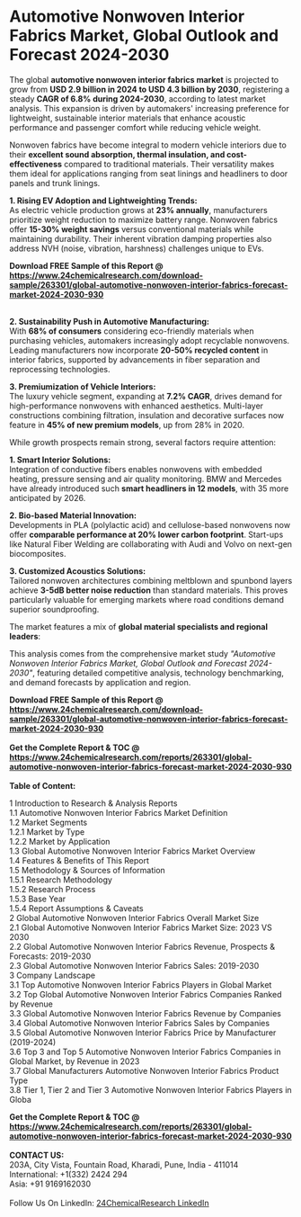 <h1>Automotive Nonwoven Interior Fabrics Market, Global Outlook and Forecast 2024-2030</h1><p>The global <strong>automotive nonwoven interior fabrics market</strong> is projected to grow from <strong>USD 2.9 billion in 2024 to USD 4.3 billion by 2030</strong>, registering a steady <strong>CAGR of 6.8% during 2024-2030</strong>, according to latest market analysis. This expansion is driven by automakers' increasing preference for lightweight, sustainable interior materials that enhance acoustic performance and passenger comfort while reducing vehicle weight.</p><p>Nonwoven fabrics have become integral to modern vehicle interiors due to their <strong>excellent sound absorption, thermal insulation, and cost-effectiveness</strong> compared to traditional materials. Their versatility makes them ideal for applications ranging from seat linings and headliners to door panels and trunk linings.</p><p><strong>1. Rising EV Adoption and Lightweighting Trends:</strong><br>
As electric vehicle production grows at <strong>23% annually</strong>, manufacturers prioritize weight reduction to maximize battery range. Nonwoven fabrics offer <strong>15-30% weight savings</strong> versus conventional materials while maintaining durability. Their inherent vibration damping properties also address NVH (noise, vibration, harshness) challenges unique to EVs.</p><div><b>Download FREE Sample of this Report @ 
            <a href="https://www.24chemicalresearch.com/download-sample/263301/global-automotive-nonwoven-interior-fabrics-forecast-market-2024-2030-930">
            https://www.24chemicalresearch.com/download-sample/263301/global-automotive-nonwoven-interior-fabrics-forecast-market-2024-2030-930</a></b></div><br><p><strong>2. Sustainability Push in Automotive Manufacturing:</strong><br>
With <strong>68% of consumers</strong> considering eco-friendly materials when purchasing vehicles, automakers increasingly adopt recyclable nonwovens. Leading manufacturers now incorporate <strong>20-50% recycled content</strong> in interior fabrics, supported by advancements in fiber separation and reprocessing technologies.</p><p><strong>3. Premiumization of Vehicle Interiors:</strong><br>
The luxury vehicle segment, expanding at <strong>7.2% CAGR</strong>, drives demand for high-performance nonwovens with enhanced aesthetics. Multi-layer constructions combining filtration, insulation and decorative surfaces now feature in <strong>45% of new premium models</strong>, up from 28% in 2020.</p><p>While growth prospects remain strong, several factors require attention:</p><p><strong>1. Smart Interior Solutions:</strong><br>
Integration of conductive fibers enables nonwovens with embedded heating, pressure sensing and air quality monitoring. BMW and Mercedes have already introduced such <strong>smart headliners in 12 models</strong>, with 35 more anticipated by 2026.</p><p><strong>2. Bio-based Material Innovation:</strong><br>
Developments in PLA (polylactic acid) and cellulose-based nonwovens now offer <strong>comparable performance at 20% lower carbon footprint</strong>. Start-ups like Natural Fiber Welding are collaborating with Audi and Volvo on next-gen biocomposites.</p><p><strong>3. Customized Acoustics Solutions:</strong><br>
Tailored nonwoven architectures combining meltblown and spunbond layers achieve <strong>3-5dB better noise reduction</strong> than standard materials. This proves particularly valuable for emerging markets where road conditions demand superior soundproofing.</p><p>The market features a mix of <strong>global material specialists and regional leaders</strong>:</p><p>This analysis comes from the comprehensive market study <em>"Automotive Nonwoven Interior Fabrics Market, Global Outlook and Forecast 2024-2030"</em>, featuring detailed competitive analysis, technology benchmarking, and demand forecasts by application and region.</p><div><b>Download FREE Sample of this Report @ 
            <a href="https://www.24chemicalresearch.com/download-sample/263301/global-automotive-nonwoven-interior-fabrics-forecast-market-2024-2030-930">
            https://www.24chemicalresearch.com/download-sample/263301/global-automotive-nonwoven-interior-fabrics-forecast-market-2024-2030-930</a></b></div><br><div><b>Get the Complete Report & TOC @ 
            <a href="https://www.24chemicalresearch.com/reports/263301/global-automotive-nonwoven-interior-fabrics-forecast-market-2024-2030-930">
            https://www.24chemicalresearch.com/reports/263301/global-automotive-nonwoven-interior-fabrics-forecast-market-2024-2030-930</a></b></div><br>
            <b>Table of Content:</b><p>1 Introduction to Research & Analysis Reports<br />
    1.1 Automotive Nonwoven Interior Fabrics Market Definition<br />
    1.2 Market Segments<br />
        1.2.1 Market by Type<br />
        1.2.2 Market by Application<br />
    1.3 Global Automotive Nonwoven Interior Fabrics Market Overview<br />
    1.4 Features & Benefits of This Report<br />
    1.5 Methodology & Sources of Information<br />
        1.5.1 Research Methodology<br />
        1.5.2 Research Process<br />
        1.5.3 Base Year<br />
        1.5.4 Report Assumptions & Caveats<br />
2 Global Automotive Nonwoven Interior Fabrics Overall Market Size<br />
    2.1 Global Automotive Nonwoven Interior Fabrics Market Size: 2023 VS 2030<br />
    2.2 Global Automotive Nonwoven Interior Fabrics Revenue, Prospects & Forecasts: 2019-2030<br />
    2.3 Global Automotive Nonwoven Interior Fabrics Sales: 2019-2030<br />
3 Company Landscape<br />
    3.1 Top Automotive Nonwoven Interior Fabrics Players in Global Market<br />
    3.2 Top Global Automotive Nonwoven Interior Fabrics Companies Ranked by Revenue<br />
    3.3 Global Automotive Nonwoven Interior Fabrics Revenue by Companies<br />
    3.4 Global Automotive Nonwoven Interior Fabrics Sales by Companies<br />
    3.5 Global Automotive Nonwoven Interior Fabrics Price by Manufacturer (2019-2024)<br />
    3.6 Top 3 and Top 5 Automotive Nonwoven Interior Fabrics Companies in Global Market, by Revenue in 2023<br />
    3.7 Global Manufacturers Automotive Nonwoven Interior Fabrics Product Type<br />
    3.8 Tier 1, Tier 2 and Tier 3 Automotive Nonwoven Interior Fabrics Players in Globa</p><div><b>Get the Complete Report & TOC @ 
            <a href="https://www.24chemicalresearch.com/reports/263301/global-automotive-nonwoven-interior-fabrics-forecast-market-2024-2030-930">
            https://www.24chemicalresearch.com/reports/263301/global-automotive-nonwoven-interior-fabrics-forecast-market-2024-2030-930</a></b></div><br><b>CONTACT US:</b><br>
            203A, City Vista, Fountain Road, Kharadi, Pune, India - 411014<br>
            International: +1(332) 2424 294<br>
            Asia: +91 9169162030 <br><br>
            Follow Us On LinkedIn: <a href="https://www.linkedin.com/company/24chemicalresearch/">24ChemicalResearch LinkedIn</a>